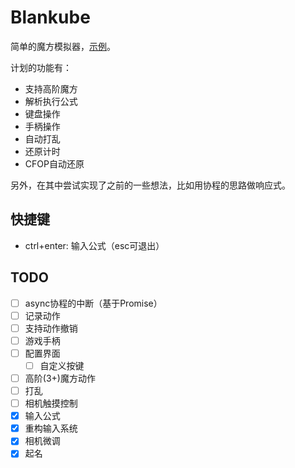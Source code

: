 # Blankube

简单的魔方模拟器，[示例](https://edgesider.github.io/blankube/dist/index.html)。

计划的功能有：

- 支持高阶魔方
- 解析执行公式
- 键盘操作
- 手柄操作
- 自动打乱
- 还原计时
- CFOP自动还原

另外，在其中尝试实现了之前的一些想法，比如用协程的思路做响应式。

## 快捷键

- ctrl+enter: 输入公式（esc可退出）

## TODO

- [ ] async协程的中断（基于Promise）
- [ ] 记录动作
- [ ] 支持动作撤销
- [ ] 游戏手柄
- [ ] 配置界面
    - [ ] 自定义按键
- [ ] 高阶(3+)魔方动作
- [ ] 打乱
- [ ] 相机触摸控制
- [x] 输入公式
- [x] 重构输入系统
- [x] 相机微调
- [x] 起名
